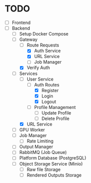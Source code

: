 # TODO

- [ ] Frontend
- [ ] Backend
  - [ ] Setup Docker Compose
  - [ ] Gateway
    - [ ] Route Requests
      - [x] Auth Service
      - [x] URL Service
      - [ ] Job Manager
    - [x] Verify Auth
  - [ ] Services
    - [ ] User Service
      - [ ] Auth Routes
        - [x] Register
        - [x] Login
        - [x] Logout
      - [ ] Profile Management
        - [ ] Update Profile
        - [ ] Delete Profile
    - [x] URL Service
  - [ ] GPU Worker
  - [ ] Job Manager
    - [ ] Rate Limiting
  - [ ] Output Manager
  - [ ] RabbitMQ (Job Queue)
  - [ ] Platform Database (PostgreSQL)
  - [ ] Object Storage Service (Minio)
    - [ ] Raw file Storage
    - [ ] Rendered Outputs Storage
